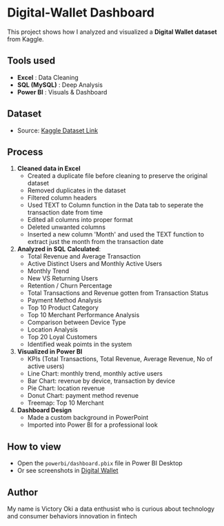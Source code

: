 # Digital-Wallet Dashboard
This project shows how I analyzed and visualized a **Digital Wallet dataset** from Kaggle.

## Tools used
- **Excel** : Data Cleaning
- **SQL (MySQL)** : Deep Analysis
- **Power BI** : Visuals & Dashboard

## Dataset
- Source: [Kaggle Dataset Link](https://www.kaggle.com/datasets/harunrai/digital-wallet-transactions)

## Process
1. **Cleaned data in Excel**
   - Created a duplicate file before cleaning to preserve the original dataset
   - Removed duplicates in the dataset
   - Filtered column headers
   - Used TEXT to Column function in the Data tab to seperate the transaction date from time
   - Edited all columns into proper format
   - Deleted unwanted columns
   - Inserted a new column 'Month' and used the TEXT function to extract just the month from the transaction date
2. **Analyzed in SQL**
   **Calculated**:
   - Total Revenue and Average Transaction
   - Active Distinct Users and Monthly Active Users
   - Monthly Trend
   - New VS Returning Users
   - Retention / Churn Percentage
   - Total Transactions and Revenue gotten from Transaction Status
   - Payment Method Analysis
   - Top 10 Product Category
   - Top 10 Merchant Performance Analysis
   - Comparison between Device Type
   - Location Analysis
   - Top 20 Loyal Customers
   - Identified weak poimts in the system
3. **Visualized in Power BI**
   - KPIs (Total Transactions, Total Revenue, Average Revenue, No of active users)
   - Line Chart: monthly trend, monthly active users
   - Bar Chart: revenue by device, transaction by device
   - Pie Chart: location revenue
   - Donut Chart: payment method revenue
   - Treemap: Top 10 Merchant
4. **Dashboard Design**
   - Made a custom background in PowerPoint
   - Imported into Power BI for a professional look

## How to view
- Open the `powerbi/dashboard.pbix` file in Power BI Desktop
- Or see screenshots in [Digital Wallet](Screenshot(48).png)

## Author
My name is Victory Oki a data enthusist who is curious about technology and consumer behaviors innovation in fintech
